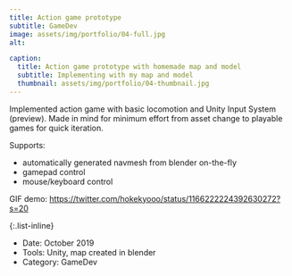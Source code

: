 ```yaml
---
title: Action game prototype
subtitle: GameDev
image: assets/img/portfolio/04-full.jpg
alt: 

caption:
  title: Action game prototype with homemade map and model
  subtitle: Implementing with my map and model
  thumbnail: assets/img/portfolio/04-thumbnail.jpg
---
```

Implemented action game with basic locomotion and Unity Input System (preview). 
Made in mind for minimum effort from asset change to playable games for quick iteration.

Supports:
- automatically generated navmesh from blender on-the-fly
- gamepad control
- mouse/keyboard control 

GIF demo: 
https://twitter.com/hokekyooo/status/1166222224392630272?s=20

{:.list-inline}
- Date: October 2019
- Tools: Unity, map created in blender
- Category: GameDev


